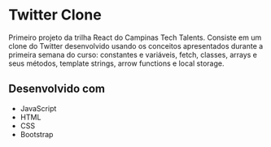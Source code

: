 # Twitter Clone

Primeiro projeto da trilha React do Campinas Tech Talents. Consiste em um clone do Twitter desenvolvido usando os conceitos apresentados durante a primeira semana do curso: constantes e variáveis, fetch, classes, arrays e seus métodos, template strings, arrow functions e local storage.

## Desenvolvido com

* JavaScript
* HTML
* CSS
* Bootstrap